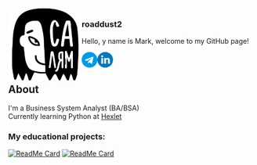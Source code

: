 <picture align="left">
  <source media="(prefers-color-scheme: dark)" srcset="hello_dark.png">
  <source media="(prefers-color-scheme: light)" srcset="hello_light.jpg">
  <img src="hello_light.jpg" align="left"  width="150" height="150" alt="A girl with text 'Hello' on Tatar language">
</picture>

### roaddust2

<p>Hello, y name is Mark, welcome to my GitHub page!</p>
<a href="https://t.me/roaddust2" target="_blank">
  <img align="left" alt="roaddust2 Telegram" width="32px" src="telegram.png"></a>
<a href="https://www.linkedin.com/in/roaddust2/" target="_blank">
  <img align="left" alt="roaddust2 LinkedIN" width="32px" src="linkedin.png"></a>
<br>
<br>

## About
I'm a Business System Analyst (BA/BSA) <br>
Currently learning Python at [Hexlet](https://ru.hexlet.io/) <br>
### My educational projects:
[![ReadMe Card](https://github-readme-stats.vercel.app/api/pin/?username=roaddust2&repo=python-project-lvl1)](https://github.com/roaddust2/python-project-lvl1)
[![ReadMe Card](https://github-readme-stats.vercel.app/api/pin/?username=roaddust2&repo=python-project-50)](https://github.com/roaddust2/python-project-50)
